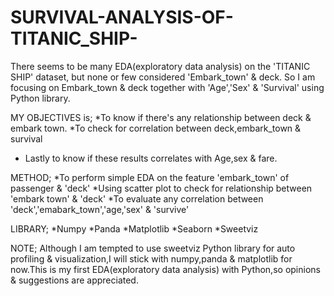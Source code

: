 # SURVIVAL-ANALYSIS-OF-TITANIC_SHIP-
There seems to be many EDA(exploratory data analysis) on the 'TITANIC SHIP' dataset, but none or few considered 'Embark_town' & deck. So I am focusing on Embark_town & deck together with 'Age','Sex' &amp; 'Survival' using Python library.

MY OBJECTIVES is;
*To know if there's any relationship between deck & embark town.
*To check for correlation between deck,embark_town & survival
* Lastly to know if these results correlates with Age,sex & fare.

METHOD;
*To perform simple EDA on the feature 'embark_town' of passenger & 'deck' 
*Using scatter plot to check for relationship between 'embark town' & 'deck'
*To evaluate any correlation between 'deck','emabark_town','age,'sex' & 'survive'

LIBRARY;
*Numpy
*Panda
*Matplotlib
*Seaborn
*Sweetviz

NOTE;
Although I am tempted to use sweetviz Python library for auto profiling &amp; visualization,I will stick with numpy,panda &amp; matplotlib for now.This is my first EDA(exploratory data analysis) with Python,so opinions &amp; suggestions are appreciated.
